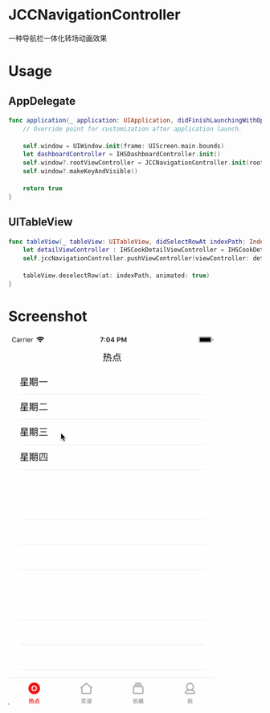# JCCNavigationController
一种导航栏一体化转场动画效果

# Usage

## AppDelegate


```swift
func application(_ application: UIApplication, didFinishLaunchingWithOptions launchOptions: [UIApplicationLaunchOptionsKey: Any]?) -> Bool {
    // Override point for customization after application launch.

    self.window = UIWindow.init(frame: UIScreen.main.bounds)
    let dashboardController = IHSDashboardController.init()
    self.window?.rootViewController = JCCNavigationController.init(rootViewController: self.dashboardController!)
    self.window?.makeKeyAndVisible()

    return true
}
```

## UITableView

```swift
func tableView(_ tableView: UITableView, didSelectRowAt indexPath: IndexPath) {
    let detailViewController : IHSCookDetailViewController = IHSCookDetailViewController.init()
    self.jccNavigationController.pushViewController(viewController: detailViewController)

    tableView.deselectRow(at: indexPath, animated: true)
}
```

# Screenshot

![Screenshot](./Screenshot.gif)